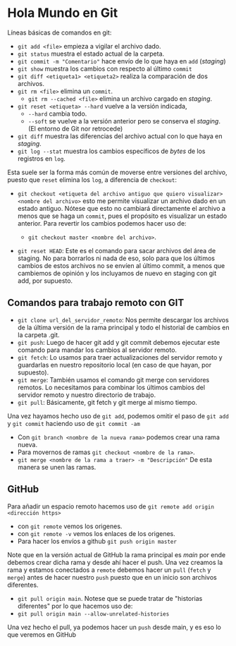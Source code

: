 # Hola Mundo en Git

Líneas básicas de comandos en git:
- `git add <file>` empieza a vigilar el archivo dado.
- `git status` muestra el estado actual de la carpeta.
- `git commit -m "Comentario"` hace envío de lo que haya en `add` (*staging*)
- `git show` muestra los cambios con respecto al último `commit`
- `git diff <etiqueta1> <etiqueta2>` realiza la comparación de dos archivos.
- `git rm <file>` elimina un `commit`.
  - `git rm --cached <file>` elimina un archivo cargado en *staging*.
- `git reset <etiqueta> --hard` vuelve a la versión indicada, 
  - `--hard` cambia todo.
  - `--soft` se vuelve a la versión anterior pero se conserva el *staging*. (El entorno de Git nor retrocede)
- `git diff` muestra las diferencias del archivo actual con lo que haya en *staging*.
- `git log --stat` muestra los cambios específicos de *bytes* de los registros en `log`.

Esta suele ser la forma más común de moverse entre versiones del archivo, puesto que `reset` elimina los `log`, a diferencia de `checkout`:
- `git checkout <etiqueta del archivo antiguo que quiero visualizar> <nombre del archivo>` esto me permite visualizar un archivo dado en un estado antiguo. Nótese que esto no cambiará directamente el archivo a menos que se haga un `commit`, pues el propósito es visualizar un estado anterior. Para revertir los cambios podemos hacer uso de:
  - `git checkout master <nombre del archivo>`.

- `git reset HEAD`: Este es el comando para sacar archivos del área de staging. No para borrarlos ni nada de eso, solo para que los últimos cambios de estos archivos no se envíen al último commit, a menos que cambiemos de opinión y los incluyamos de nuevo en staging con git add, por supuesto.
  

## Comandos para trabajo remoto con GIT
- `git clone url_del_servidor_remoto`: Nos permite descargar los archivos de la última versión de la rama principal y todo el historial de cambios en la carpeta .git.
- `git push`: Luego de hacer git add y git commit debemos ejecutar este comando para mandar los cambios al servidor remoto.
- `git fetch`: Lo usamos para traer actualizaciones del servidor remoto y guardarlas en nuestro repositorio local (en caso de que hayan, por supuesto).
- `git merge`: También usamos el comando git merge con servidores remotos. Lo necesitamos para combinar los últimos cambios del servidor remoto y nuestro directorio de trabajo.
- `git pull`: Básicamente, git fetch y git merge al mismo tiempo.

Una vez hayamos hecho uso de `git add`, podemos omitir el paso de `git add` y `git commit` haciendo uso de `git commit -am`

- Con `git branch <nombre de la nueva rama>` podemos crear una rama nueva.
- Para movernos de ramas `git checkout <nombre de la rama>`.
- `git merge <nombre de la rama a traer> -m "Descripción"` De esta manera se unen las ramas.

## GitHub
Para añadir un espacio remoto hacemos uso de `git remote add origin <dirección https>`
- con `git remote` vemos los origenes.
- con `git remote -v` vemos los enlaces de los origenes.
- Para hacer los envíos a github `git push origin master`

Note que en la versión actual de GitHub la rama principal es *main* por ende debemos crear dicha rama y desde ahí hacer el push.
Una vez creamos la rama y estamos conectados a `remote` debemos hacer un `pull` (`fetch` y `merge`) antes de hacer nuestro `push` puesto que en un inicio son archivos diferentes. 
- `git pull origin main`.
Notese que se puede tratar de "historias diferentes" por lo que hacemos uso de:
- `git pull origin main --allow-unrelated-histories`

Una vez hecho el pull, ya podemos hacer un `push` desde main, y es eso lo que veremos en GitHub